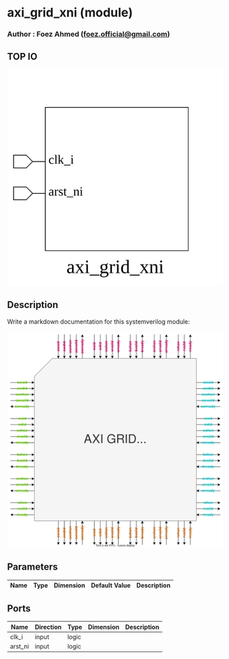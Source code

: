 # axi_grid_xni (module)

### Author : Foez Ahmed (foez.official@gmail.com)

## TOP IO
<img src="./axi_grid_xni_top.svg">

## Description

Write a markdown documentation for this systemverilog module:

<img src="./axi_grid_xni_des.svg">

## Parameters
|Name|Type|Dimension|Default Value|Description|
|-|-|-|-|-|

## Ports
|Name|Direction|Type|Dimension|Description|
|-|-|-|-|-|
|clk_i|input|logic|||
|arst_ni|input|logic|||
